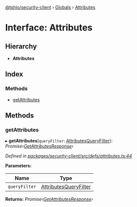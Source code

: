 [@tshio/security-client](../README.md) › [Globals](../globals.md) › [Attributes](attributes.md)

# Interface: Attributes

## Hierarchy

* **Attributes**

## Index

### Methods

* [getAttributes](attributes.md#markdown-header-getattributes)

## Methods

###  getAttributes

▸ **getAttributes**(`queryFilter`: [AttributesQueryFilter](attributesqueryfilter.md)): *Promise‹[GetAttributesResponse](getattributesresponse.md)›*

*Defined in [packages/security-client/src/defs/attributes.ts:44](https://github.com/TheSoftwareHouse/rad-modules-tools/blob/22a789f/packages/security-client/src/defs/attributes.ts#L44)*

**Parameters:**

Name | Type |
------ | ------ |
`queryFilter` | [AttributesQueryFilter](attributesqueryfilter.md) |

**Returns:** *Promise‹[GetAttributesResponse](getattributesresponse.md)›*
